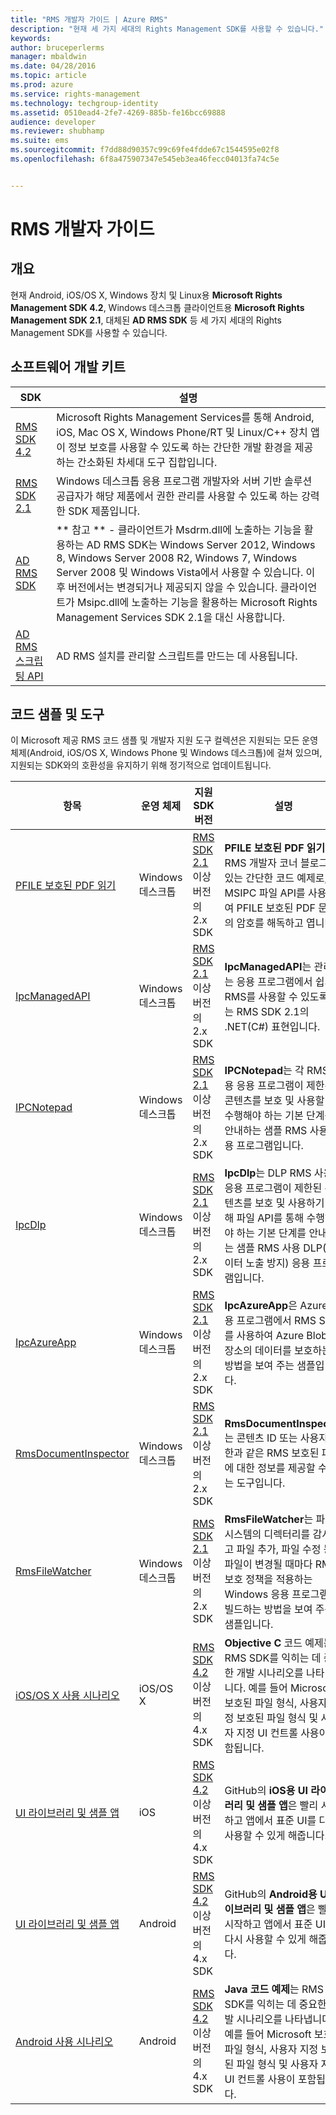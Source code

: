 ```yaml
---
title: "RMS 개발자 가이드 | Azure RMS"
description: "현재 세 가지 세대의 Rights Management SDK를 사용할 수 있습니다."
keywords: 
author: bruceperlerms
manager: mbaldwin
ms.date: 04/28/2016
ms.topic: article
ms.prod: azure
ms.service: rights-management
ms.technology: techgroup-identity
ms.assetid: 0510ead4-2fe7-4269-885b-fe16bcc69888
audience: developer
ms.reviewer: shubhamp
ms.suite: ems
ms.sourcegitcommit: f7dd88d90357c99c69fe4fdde67c1544595e02f8
ms.openlocfilehash: 6f8a475907347e545eb3ea46fecc04013fa74c5e


---
```


# RMS 개발자 가이드

## 개요 ##
현재 Android, iOS/OS X, Windows 장치 및 Linux용 **Microsoft Rights Management SDK 4.2**, Windows 데스크톱 클라이언트용 **Microsoft Rights Management SDK 2.1**, 대체된 **AD RMS SDK** 등 세 가지 세대의 Rights Management SDK를 사용할 수 있습니다.

## 소프트웨어 개발 키트 ##
| SDK | 설명 |
|------|---------|
| [RMS SDK 4.2](active-directory-rights-management-services-multi-platform-thin-client-sdk-portal.md) | Microsoft Rights Management Services를 통해 Android, iOS, Mac OS X, Windows Phone/RT 및 Linux/C++ 장치 앱이 정보 보호를 사용할 수 있도록 하는 간단한 개발 환경을 제공하는 간소화된 차세대 도구 집합입니다. |
| [RMS SDK 2.1](microsoft-information-protection-and-control-client-portal.md) | Windows 데스크톱 응용 프로그램 개발자와 서버 기반 솔루션 공급자가 해당 제품에서 권한 관리를 사용할 수 있도록 하는 강력한 SDK 제품입니다.|
|[AD RMS SDK]()|** 참고 ** - 클라이언트가 Msdrm.dll에 노출하는 기능을 활용하는 AD RMS SDK는 Windows Server 2012, Windows 8, Windows Server 2008 R2, Windows 7, Windows Server 2008 및 Windows Vista에서 사용할 수 있습니다. 이후 버전에서는 변경되거나 제공되지 않을 수 있습니다. 클라이언트가 Msipc.dll에 노출하는 기능을 활용하는 Microsoft Rights Management Services SDK 2.1을 대신 사용합니다.|
|[AD RMS 스크립팅 API]()| AD RMS 설치를 관리할 스크립트를 만드는 데 사용됩니다.|

## 코드 샘플 및 도구 ##
이 Microsoft 제공 RMS 코드 샘플 및 개발자 지원 도구 컬렉션은 지원되는 모든 운영 체제(Android, iOS/OS X, Windows Phone 및 Windows 데스크톱)에 걸쳐 있으며, 지원되는 SDK와의 호환성을 유지하기 위해 정기적으로 업데이트됩니다.

| 항목 | 운영 체제 | 지원 SDK 버전 | 설명 |
|------|------------------|------------------------|-------------|
| [PFILE 보호된 PDF 읽기](https://blogs.msdn.microsoft.com/rms/2015/11/09/reading-a-pfile-protected-pdf/) | Windows 데스크톱| [RMS SDK 2.1](microsoft-information-protection-and-control-client-portal.md) 이상 버전의 2.x SDK | **PFILE 보호된 PDF 읽기**는 RMS 개발자 코너 블로그에 있는 간단한 코드 예제로, MSIPC 파일 API를 사용하여 PFILE 보호된 PDF 문서의 암호를 해독하고 엽니다.|
| [IpcManagedAPI](https://github.com/Azure-Samples/active-directory-dotnet-rms) | Windows 데스크톱 | [RMS SDK 2.1](microsoft-information-protection-and-control-client-portal.md) 이상 버전의 2.x SDK | **IpcManagedAPI**는 관리되는 응용 프로그램에서 쉽게 RMS를 사용할 수 있도록 하는 RMS SDK 2.1의 .NET(C#) 표현입니다.|
| [IPCNotepad](https://code.msdn.microsoft.com/ipcnotepad-sample-f67dae80) | Windows 데스크톱 | [RMS SDK 2.1](microsoft-information-protection-and-control-client-portal.md) 이상 버전의 2.x SDK| **IPCNotepad**는 각 RMS 사용 응용 프로그램이 제한된 콘텐츠를 보호 및 사용할 때 수행해야 하는 기본 단계를 안내하는 샘플 RMS 사용 응용 프로그램입니다.|
| [IpcDlp](https://github.com/Azure-Samples/active-directory-dotnet-rms)|Windows 데스크톱|[RMS SDK 2.1](microsoft-information-protection-and-control-client-portal.md) 이상 버전의 2.x SDK|**IpcDlp**는 DLP RMS 사용 응용 프로그램이 제한된 콘텐츠를 보호 및 사용하기 위해 파일 API를 통해 수행해야 하는 기본 단계를 안내하는 샘플 RMS 사용 DLP(데이터 노출 방지) 응용 프로그램입니다.|
| [IpcAzureApp](https://github.com/Azure-Samples/active-directory-dotnet-rms) | Windows 데스크톱|[RMS SDK 2.1](microsoft-information-protection-and-control-client-portal.md) 이상 버전의 2.x SDK|**IpcAzureApp**은 Azure 응용 프로그램에서 RMS SDK를 사용하여 Azure Blob 저장소의 데이터를 보호하는 방법을 보여 주는 샘플입니다.|
| [RmsDocumentInspector](https://github.com/Azure-Samples/active-directory-dotnet-rms) | Windows 데스크톱|[RMS SDK 2.1](microsoft-information-protection-and-control-client-portal.md) 이상 버전의 2.x SDK|**RmsDocumentInspector**는 콘텐츠 ID 또는 사용자 권한과 같은 RMS 보호된 파일에 대한 정보를 제공할 수 있는 도구입니다.|
| [RmsFileWatcher](https://github.com/Azure-Samples/active-directory-dotnet-rms) | Windows 데스크톱|[RMS SDK 2.1](microsoft-information-protection-and-control-client-portal.md) 이상 버전의 2.x SDK|**RmsFileWatcher**는 파일 시스템의 디렉터리를 감시하고 파일 추가, 파일 수정 등 파일이 변경될 때마다 RMS 보호 정책을 적용하는 Windows 응용 프로그램을 빌드하는 방법을 보여 주는 샘플입니다.|
| [iOS/OS X 사용 시나리오](https://msdn.microsoft.com/library/dn758307(v=vs.85).aspx) |iOS/OS X|[RMS SDK 4.2](active-directory-rights-management-services-multi-platform-thin-client-sdk-portal.md) 이상 버전의 4.x SDK|**Objective C** 코드 예제는 RMS SDK를 익히는 데 중요한 개발 시나리오를 나타냅니다. 예를 들어 Microsoft 보호된 파일 형식, 사용자 지정 보호된 파일 형식 및 사용자 지정 UI 컨트롤 사용이 포함됩니다.|
| [UI 라이브러리 및 샘플 앱](https://github.com/AzureAD/rms-sdk-ui-for-ios) |iOS|[RMS SDK 4.2](active-directory-rights-management-services-multi-platform-thin-client-sdk-portal.md) 이상 버전의 4.x SDK|GitHub의 **iOS용 UI 라이브러리 및 샘플 앱**은 빨리 시작하고 앱에서 표준 UI를 다시 사용할 수 있게 해줍니다.|
| [UI 라이브러리 및 샘플 앱](https://github.com/AzureAD/rms-sdk-ui-for-android) |Android|[RMS SDK 4.2](active-directory-rights-management-services-multi-platform-thin-client-sdk-portal.md) 이상 버전의 4.x SDK|GitHub의 **Android용 UI 라이브러리 및 샘플 앱**은 빨리 시작하고 앱에서 표준 UI를 다시 사용할 수 있게 해줍니다.|
| [Android 사용 시나리오](https://msdn.microsoft.com/en-us/library/dn758246(v=vs.85).aspx) |Android|[RMS SDK 4.2](active-directory-rights-management-services-multi-platform-thin-client-sdk-portal.md) 이상 버전의 4.x SDK|**Java 코드 예제**는 RMS SDK를 익히는 데 중요한 개발 시나리오를 나타냅니다. 예를 들어 Microsoft 보호된 파일 형식, 사용자 지정 보호된 파일 형식 및 사용자 지정 UI 컨트롤 사용이 포함됩니다.|



<!--HONumber=Jun16_HO4-->


